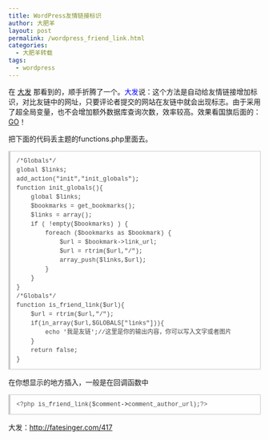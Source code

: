 ```yaml
---
title: WordPress友情链接标识
author: 大肥羊
layout: post
permalink: /wordpress_friend_link.html
categories:
  - 大肥羊转载
tags:
  - wordpress
---
```

在 <a href="http://fatesinger.com/417" rel="external nofollow" target="_blank">大发</a> 那看到的，顺手折腾了一个。<span style="color: #0000ff;">大发</span>说：这个方法是自动给友情链接增加标识，对比友链中的网址，只要评论者提交的网站在友链中就会出现标志。由于采用了超全局变量，也不会增加额外数据库查询次数，效率较高。效果看国旗后面的：<a href="/can-you-tell-me-what-are-uploading.html" target="_blank">GO</a>！  


  
把下面的代码丢主题的functions.php里面去。

<pre style="margin:15px 0;font:100 12px/18px monaco, andale mono, courier new;padding:10px 12px;border:#ccc 1px solid;border-left-width:4px;background-color:#fefefe;box-shadow:0 0 4px #eee;word-break:break-all;word-wrap:break-word;color:#444">/*Globals*/<br />global $links;<br />add_action("init","init_globals");<br />function init_globals(){<br />    global $links;<br />    $bookmarks = get_bookmarks();<br />    $links = array();<br />    if ( !empty($bookmarks) ) {<br />        foreach ($bookmarks as $bookmark) {<br />            $url = $bookmark-&gt;link_url;<br />            $url = rtrim($url,"/");<br />            array_push($links,$url);<br />        }<br />    }<br />}<br />/*Globals*/<br />function is_friend_link($url){<br />    $url = rtrim($url,"/");<br />    if(in_array($url,$GLOBALS["links"])){<br />        echo '我是友链';//这里是你的输出内容，你可以写入文字或者图片<br />    }<br />    return false;<br />}</pre>

在你想显示的地方插入，一般是在回调函数中 

<pre style="margin:15px 0;font:100 12px/18px monaco, andale mono, courier new;padding:10px 12px;border:#ccc 1px solid;border-left-width:4px;background-color:#fefefe;box-shadow:0 0 4px #eee;word-break:break-all;word-wrap:break-word;color:#444"><span style="color:#555">&lt;?php</span> <span style="color:#@cm-word">is_friend_link</span>(<span style="color:#000-2">$comment</span><span style="color:#000">-&gt;</span><span style="color:#@cm-word">comment_author_url</span>);<span style="color:#555">?&gt;</span></pre>

大发：http://fatesinger.com/417
